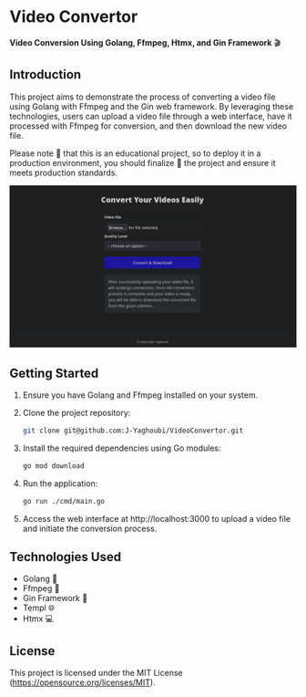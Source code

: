 # Video Convertor

**Video Conversion Using Golang, Ffmpeg, Htmx, and Gin Framework** 🎬

## Introduction
This project aims to demonstrate the process of converting a video file using Golang with Ffmpeg and the Gin web framework. By leveraging these technologies, users can upload a video file through a web interface, have it processed with Ffmpeg for conversion, and then download the new video file.

Please note 📌 that this is an educational project, so to deploy it in a production environment, you should finalize 🏁 the project and ensure it meets production standards.

![Cute Cat](docs/screenshot.png)


## Getting Started
1. Ensure you have Golang and Ffmpeg installed on your system.
   
2. Clone the project repository:

    ```bash
    git clone git@github.com:J-Yaghoubi/VideoConvertor.git
    ```

3. Install the required dependencies using Go modules:


    ```bash
    go mod download
    ```

4. Run the application:

    ```bash
    go run ./cmd/main.go
    ```

5. Access the web interface at http://localhost:3000 to upload a video file and initiate the conversion process.


## Technologies Used
- Golang 🐹
- Ffmpeg 🎥
- Gin Framework 🌿
- Templ 🌐
- Htmx 💻


## License
This project is licensed under the MIT License (https://opensource.org/licenses/MIT).